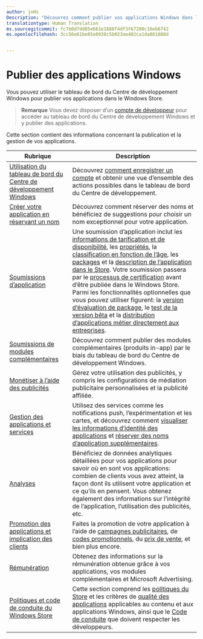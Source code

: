 ```yaml
---
author: jnHs
Description: "Découvrez comment publier vos applications Windows dans le Windows Store."
translationtype: Human Translation
ms.sourcegitcommit: fc7b0d7dd85e661e1688f4df3f67280c16eb6742
ms.openlocfilehash: 3cc56e61be85e0938c5b923ae402ca1da881888d


---
```


# Publier des applications Windows

Vous pouvez utiliser le tableau de bord du Centre de développement Windows pour publier vos applications dans le Windows Store. 

> **Remarque** Vous devez disposer d’un [compte de développeur](http://go.microsoft.com/fwlink/p/?LinkId=615100) pour accéder au tableau de bord du Centre de développement Windows et y publier des applications.

Cette section contient des informations concernant la publication et la gestion de vos applications.

| **Rubrique** | **Description** |
|-----------|-----------------|
| [Utilisation du tableau de bord du Centre de développement Windows](using-the-windows-dev-center-dashboard.md) | Découvrez [comment enregistrer un compte](opening-a-developer-account.md) et obtenir une vue d’ensemble des actions possibles dans le tableau de bord du Centre de développement. |
| [Créer votre application en réservant un nom](create-your-app-by-reserving-a-name.md) | Découvrez comment réserver des noms et bénéficiez de suggestions pour choisir un nom exceptionnel pour votre application. |
| [Soumissions d’application](app-submissions.md) | Une soumission d’application inclut les [informations de tarification et de disponibilité](set-app-pricing-and-availability.md), les [propriétés](enter-app-properties.md), la [classification en fonction de l’âge](age-ratings.md), les [packages](upload-app-packages.md) et la [description de l’application dans le Store](create-app-store-listings.md). Votre soumission passera par le [processus de certification](the-app-certification-process.md) avant d’être publiée dans le Windows Store. Parmi les fonctionnalités optionnelles que vous pouvez utiliser figurent: la [version d’évaluation de package](package-flights.md), le [test de la version bêta](beta-testing-and-targeted-distribution.md) et la [distribution d’applications métier directement aux entreprises](distribute-lob-apps-to-enterprises.md). |
| [Soumissions de modules complémentaires](add-on-submissions.md) | Découvrez comment publier des modules complémentaires (produits in-app) par le biais du tableau de bord du Centre de développement Windows. |
| [Monétiser à l’aide des publicités](monetize-with-ads.md) | Gérez votre utilisation des publicités, y compris les configurations de médiation publicitaire personnalisées et la publicité affiliée. |
| [Gestion des applications et services](app-management-and-services.md) | Utilisez des services comme les notifications push, l’expérimentation et les cartes, et découvrez comment [visualiser les informations d’identité des applications](view-app-identity-details.md) et [réserver des noms d’application supplémentaires](manage-app-names.md). |
| [Analyses](analytics.md) | Bénéficiez de données analytiques détaillées pour vos applications pour savoir où en sont vos applications: combien de clients vous avez atteint, la façon dont ils utilisent votre application et ce qu’ils en pensent. Vous obtenez également des informations sur l’intégrité de l’application, l’utilisation des publicités, etc. |
| [Promotion des applications et implication des clients](app-promotion-and-customer-engagement.md) | Faites la promotion de votre application à l’aide de [campagnes publicitaires](create-an-ad-campaign-for-your-app.md), de [codes promotionnels](generate-promotional-codes.md), du [prix de vente](put-apps-and-add-ons-on-sale.md), et bien plus encore. 
| [Rémunération](getting-paid-apps.md) | Obtenez des informations sur la rémunération obtenue grâce à vos applications, vos modules complémentaires et Microsoft Advertising. |
| [Politiques et code de conduite du Windows Store](https://msdn.microsoft.com/library/windows/apps/dn764939.aspx) | Cette section comprend les [politiques du Store](https://msdn.microsoft.com/library/windows/apps/dn764944.aspx) et les critères de [qualité des applications](https://msdn.microsoft.com/library/windows/apps/mt652261.aspx) applicables au contenu et aux applications Windows, ainsi que le [Code de conduite](https://msdn.microsoft.com/library/windows/apps/dn764941.aspx) que doivent respecter les développeurs. |
 



<!--HONumber=Aug16_HO5-->


